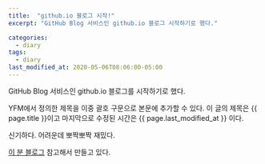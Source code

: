 ```yaml
---
title:  "github.io 블로그 시작!"
excerpt: "GitHub Blog 서비스인 github.io 블로그 시작하기로 했다."

categories:
  - diary
tags:
  - diary
last_modified_at: 2020-05-06T08:06:00-05:00
---
```


GitHub Blog 서비스인 github.io 블로그를 시작하기로 했다.

YFM에서 정의한 제목을 이중 괄호 구문으로 본문에 추가할 수 있다.
이 글의 제목은 {{ page.title }}이고
마지막으로 수정된 시간은 {{ page.last_modified_at }} 이다.

신기하다.
어려운데 뽀짝뽀짝 재밌다.

[이 분 블로그](https://devinlife.com/howto%20github%20pages/first-post/) 참고해서 만들고 있다. 